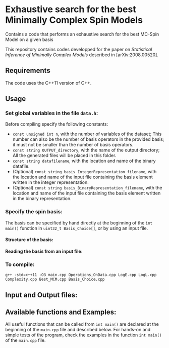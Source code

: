 # Exhaustive search for the best Minimally Complex Spin Models
Contains a code that performs an exhaustive search for the best MC-Spin Model on a given basis

This repository contains codes developped for the paper on *Statistical Inference of Minimally Complex Models* described in [arXiv:2008.00520].

## Requirements

The code uses the C++11 version of C++.

## Usage

### Set global variables in the file `data.h`:

Before compiling specify the following constants:
 - `const unsigned int n`, with the number of variables of the dataset; This number can also be the number of basis operators in the provided basis; it must not be smaller than the number of basis operators.
 - `const string OUTPUT_directory`, with the name of the output directory; All the generated files will be placed in this folder.
 - `const string datafilename`, with the location and name of the binary datafile.
 - (Optional) `const string basis_IntegerRepresentation_filename`, with the location and name of the input file containing the basis element written in the integer representation.
 - (Optional) `const string basis_BinaryRepresentation_filename`,  with the location and name of the input file containing the basis element written in the binary representation.

### Specify the spin basis:

The basis can be specified by hand directly at the beginning of the `int main()` function in `uint32_t Basis_Choice[]`, or by using an input file.

#### Structure of the basis:

#### Reading the basis from an input file:

### To compile:

`g++ -std=c++11 -O3 main.cpp Operations_OnData.cpp LogE.cpp LogL.cpp Complexity.cpp Best_MCM.cpp Basis_Choice.cpp`

## Input and Output files:

## Available functions and Examples:

All useful functions that can be called from `int main()` are declared at the beginning of the `main.cpp` file and described below.
For hands-on and simple tests of the program, check the examples in the function `int main()` of the `main.cpp` file.


